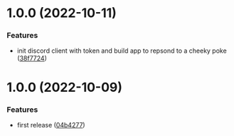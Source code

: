 # 1.0.0 (2022-10-11)


### Features

* init discord client with token and build app to repsond to a cheeky poke ([38f7724](https://github.com/kolvin/boty-botterson/commit/38f7724daa16f9df2a21fd78541c6a24a5935135))

# 1.0.0 (2022-10-09)


### Features

* first release ([04b4277](https://github.com/kolvin/go-template/commit/04b4277966af501c3cf47d789d16e8f5a9acc864))
